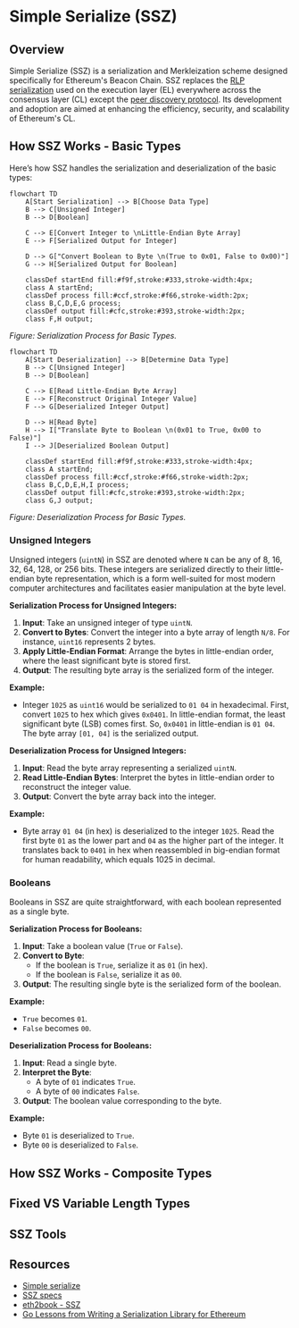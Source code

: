 # Simple Serialize (SSZ)

## Overview

Simple Serialize (SSZ) is a serialization and Merkleization scheme designed specifically for Ethereum's Beacon Chain. SSZ replaces the [RLP serialization](/docs/wiki/EL/RLP.md) used on the execution layer (EL) everywhere across the consensus layer (CL) except the [peer discovery protocol](https://github.com/ethereum/devp2p). Its development and adoption are aimed at enhancing the efficiency, security, and scalability of Ethereum's CL.

## How SSZ Works - Basic Types

Here’s how SSZ handles the serialization and deserialization of the basic types:

```mermaid
flowchart TD
    A[Start Serialization] --> B[Choose Data Type]
    B --> C[Unsigned Integer]
    B --> D[Boolean]
    
    C --> E[Convert Integer to \nLittle-Endian Byte Array]
    E --> F[Serialized Output for Integer]
    
    D --> G["Convert Boolean to Byte \n(True to 0x01, False to 0x00)"]
    G --> H[Serialized Output for Boolean]
    
    classDef startEnd fill:#f9f,stroke:#333,stroke-width:4px;
    class A startEnd;
    classDef process fill:#ccf,stroke:#f66,stroke-width:2px;
    class B,C,D,E,G process;
    classDef output fill:#cfc,stroke:#393,stroke-width:2px;
    class F,H output;
```

_Figure: Serialization Process for Basic Types._


```mermaid
flowchart TD
    A[Start Deserialization] --> B[Determine Data Type]
    B --> C[Unsigned Integer]
    B --> D[Boolean]
    
    C --> E[Read Little-Endian Byte Array]
    E --> F[Reconstruct Original Integer Value]
    F --> G[Deserialized Integer Output]
    
    D --> H[Read Byte]
    H --> I["Translate Byte to Boolean \n(0x01 to True, 0x00 to False)"]
    I --> J[Deserialized Boolean Output]
    
    classDef startEnd fill:#f9f,stroke:#333,stroke-width:4px;
    class A startEnd;
    classDef process fill:#ccf,stroke:#f66,stroke-width:2px;
    class B,C,D,E,H,I process;
    classDef output fill:#cfc,stroke:#393,stroke-width:2px;
    class G,J output;
```

_Figure: Deserialization Process for Basic Types._

### Unsigned Integers

Unsigned integers (`uintN`) in SSZ are denoted where `N` can be any of 8, 16, 32, 64, 128, or 256 bits. These integers are serialized directly to their little-endian byte representation, which is a form well-suited for most modern computer architectures and facilitates easier manipulation at the byte level.

**Serialization Process for Unsigned Integers:**

1. **Input**: Take an unsigned integer of type `uintN`.
2. **Convert to Bytes**: Convert the integer into a byte array of length `N/8`. For instance, `uint16` represents 2 bytes.
3. **Apply Little-Endian Format**: Arrange the bytes in little-endian order, where the least significant byte is stored first.
4. **Output**: The resulting byte array is the serialized form of the integer.

**Example:**
- Integer `1025` as `uint16` would be serialized to `01 04` in hexadecimal. First, convert `1025` to hex which gives `0x0401`. In little-endian format, the least significant byte (LSB) comes first. So, `0x0401` in little-endian is `01 04`. The byte array `[01, 04]` is the serialized output.

**Deserialization Process for Unsigned Integers:**

1. **Input**: Read the byte array representing a serialized `uintN`.
2. **Read Little-Endian Bytes**: Interpret the bytes in little-endian order to reconstruct the integer value.
3. **Output**: Convert the byte array back into the integer.

**Example:**
- Byte array `01 04` (in hex) is deserialized to the integer `1025`. Read the first byte `01` as the lower part and `04` as the higher part of the integer. It translates back to `0401` in hex when reassembled in big-endian format for human readability, which equals 1025 in decimal.

### Booleans

Booleans in SSZ are quite straightforward, with each boolean represented as a single byte.

**Serialization Process for Booleans:**

1. **Input**: Take a boolean value (`True` or `False`).
2. **Convert to Byte**: 
   - If the boolean is `True`, serialize it as `01` (in hex).
   - If the boolean is `False`, serialize it as `00`.
3. **Output**: The resulting single byte is the serialized form of the boolean.

**Example:**
- `True` becomes `01`.
- `False` becomes `00`.

**Deserialization Process for Booleans:**

1. **Input**: Read a single byte.
2. **Interpret the Byte**: 
   - A byte of `01` indicates `True`.
   - A byte of `00` indicates `False`.
3. **Output**: The boolean value corresponding to the byte.

**Example:**
- Byte `01` is deserialized to `True`.
- Byte `00` is deserialized to `False`.

## How SSZ Works - Composite Types

## Fixed VS Variable Length Types

## SSZ Tools

## Resources
- [Simple serialize](https://ethereum.org/en/developers/docs/data-structures-and-encoding/ssz/)
- [SSZ specs](https://github.com/ethereum/consensus-specs/blob/dev/ssz/simple-serialize.md)
- [eth2book - SSZ](https://eth2book.info/capella/part2/building_blocks/ssz/#ssz-simple-serialize)
- [Go Lessons from Writing a Serialization Library for Ethereum](https://rauljordan.com/go-lessons-from-writing-a-serialization-library-for-ethereum/)